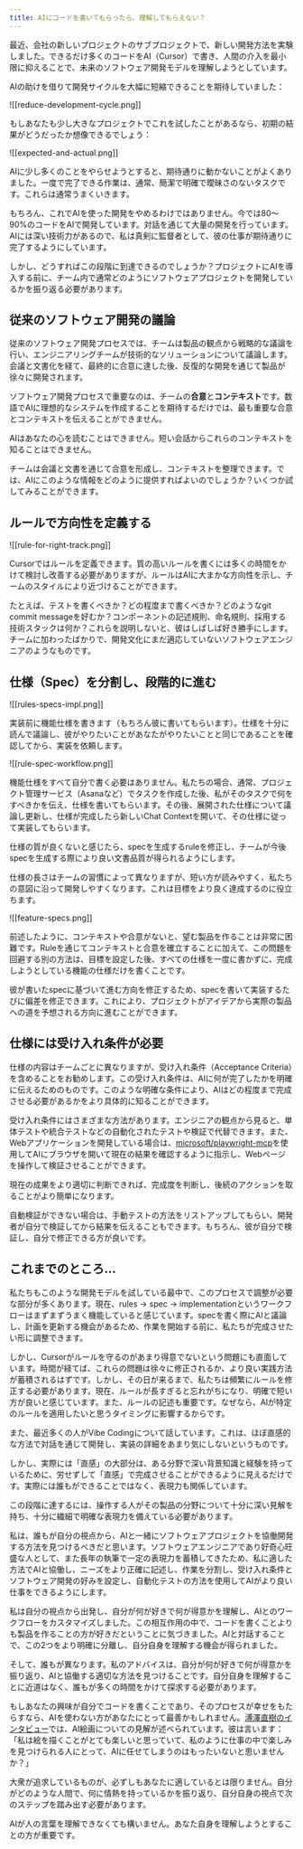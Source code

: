 ```yaml
---
title: AIにコードを書いてもらったら、理解してもらえない？
---
```


最近、会社の新しいプロジェクトのサブプロジェクトで、新しい開発方法を実験しました。できるだけ多くのコードをAI（Cursor）で書き、人間の介入を最小限に抑えることで、未来のソフトウェア開発モデルを理解しようとしています。

AIの助けを借りて開発サイクルを大幅に短縮できることを期待していました：

![[reduce-development-cycle.png]]

もしあなたも少し大きなプロジェクトでこれを試したことがあるなら、初期の結果がどうだったか想像できるでしょう：

![[expected-and-actual.png]]

AIに少し多くのことをやらせようとすると、期待通りに動かないことがよくありました。一度で完了できる作業は、通常、簡潔で明確で曖昧さのないタスクです。これらは通常うまくいきます。

もちろん、これでAIを使った開発をやめるわけではありません。今では80〜90%のコードをAIで開発しています。対話を通じて大量の開発を行っています。AIには深い技術力があるので、私は真剣に監督者として、彼の仕事が期待通りに完了するようにしています。

しかし、どうすればこの段階に到達できるのでしょうか？プロジェクトにAIを導入する前に、チーム内で通常どのようにソフトウェアプロジェクトを開発しているかを振り返る必要があります。

## 従来のソフトウェア開発の議論

従来のソフトウェア開発プロセスでは、チームは製品の観点から戦略的な議論を行い、エンジニアリングチームが技術的なソリューションについて議論します。会議と文書化を経て、最終的に合意に達した後、反復的な開発を通じて製品が徐々に開発されます。

ソフトウェア開発プロセスで重要なのは、チームの**合意**と**コンテキスト**です。数語でAIに理想的なシステムを作成することを期待するだけでは、最も重要な合意とコンテキストを伝えることができません。

AIはあなたの心を読むことはできません。短い会話からこれらのコンテキストを知ることはできません。

チームは会議と文書を通じて合意を形成し、コンテキストを整理できます。では、AIにこのような情報をどのように提供すればよいのでしょうか？いくつか試してみることができます。

## ルールで方向性を定義する
![[rule-for-right-track.png]]

Cursorではルールを定義できます。質の高いルールを書くには多くの時間をかけて検討し改善する必要がありますが、ルールはAIに大まかな方向性を示し、チームのスタイルにより近づけることができます。

たとえば、テストを書くべきか？どの程度まで書くべきか？どのようなgit commit messageを好むか？コンポーネントの記述規則、命名規則、採用する技術スタックは何か？これらを説明しないと、彼はしばしば好き勝手にします。チームに加わったばかりで、開発文化にまだ適応していないソフトウェアエンジニアのようなものです。

## 仕様（Spec）を分割し、段階的に進む
![[rules-specs-impl.png]]

実装前に機能仕様を書きます（もちろん彼に書いてもらいます）。仕様を十分に読んで議論し、彼がやりたいことがあなたがやりたいことと同じであることを確認してから、実装を依頼します。

![[rule-spec-workflow.png]]

機能仕様をすべて自分で書く必要はありません。私たちの場合、通常、プロジェクト管理サービス（Asanaなど）でタスクを作成した後、私がそのタスクで何をすべきかを伝え、仕様を書いてもらいます。その後、展開された仕様について議論し更新し、仕様が完成したら新しいChat Contextを開いて、その仕様に従って実装してもらいます。

仕様の質が良くないと感じたら、specを生成するruleを修正し、チームが今後specを生成する際により良い文書品質が得られるようにします。

仕様の長さはチームの習慣によって異なりますが、短い方が読みやすく、私たちの意図に沿って開発しやすくなります。これは目標をより良く達成するのに役立ちます。

![[feature-specs.png]]

前述したように、コンテキストや合意がないと、望む製品を作ることは非常に困難です。Ruleを通じてコンテキストと合意を確立することに加えて、この問題を回避する別の方法は、目標を設定した後、すべての仕様を一度に書かずに、完成しようとしている機能の仕様だけを書くことです。

彼が書いたspecに基づいて進む方向を修正するため、specを書いて実装するたびに偏差を修正できます。これにより、プロジェクトがアイデアから実際の製品への道を予想される方向に進むことができます。

## 仕様には受け入れ条件が必要

仕様の内容はチームごとに異なりますが、受け入れ条件（Acceptance Criteria）を含めることをお勧めします。この受け入れ条件は、AIに何が完了したかを明確に伝えるためのものです。このような明確な条件により、AIはどの程度まで完成させる必要があるかをより具体的に知ることができます。

受け入れ条件にはさまざまな方法があります。エンジニアの観点から見ると、単体テストや統合テストなどの自動化されたテストや検証で代替できます。また、Webアプリケーションを開発している場合は、[microsoft/playwright-mcp](https://github.com/microsoft/playwright-mcp)を使用してAIにブラウザを開いて現在の結果を確認するように指示し、Webページを操作して検証させることができます。

現在の成果をより適切に判断できれば、完成度を判断し、後続のアクションを取ることがより簡単になります。

自動検証ができない場合は、手動テストの方法をリストアップしてもらい、開発者が自分で検証してから結果を伝えることもできます。もちろん、彼が自分で検証し、自分で修正できる方が良いです。

## これまでのところ…

私たちもこのような開発モデルを試している最中で、このプロセスで調整が必要な部分が多くあります。現在、rules -> spec -> implementationというワークフローはまずまずうまく機能していると感じています。specを書く際にAIと議論し、計画を更新する機会があるため、作業を開始する前に、私たちが完成させたい形に調整できます。

しかし、Cursorがルールを守るのがあまり得意でないという問題にも直面しています。時間が経てば、これらの問題は徐々に修正されるか、より良い実践方法が蓄積されるはずです。しかし、その日が来るまで、私たちは頻繁にルールを修正する必要があります。現在、ルールが長すぎると忘れがちになり、明確で短い方が良いと感じています。また、ルールの記述も重要です。なぜなら、AIが特定のルールを適用したいと思うタイミングに影響するからです。

また、最近多くの人がVibe Codingについて話しています。これは、ほぼ直感的な方法で対話を通じて開発し、実装の詳細をあまり気にしないというものです。

しかし、実際には「直感」の大部分は、ある分野で深い背景知識と経験を持っているために、労せずして「直感」で完成させることができるように見えるだけです。実際には誰もができることではなく、表現力も関係しています。

この段階に達するには、操作する人がその製品の分野について十分に深い見解を持ち、十分に繊細で明確な表現力を備えている必要があります。

私は、誰もが自分の視点から、AIと一緒にソフトウェアプロジェクトを協働開発する方法を見つけるべきだと思います。ソフトウェアエンジニアであり好奇心旺盛な人として、また長年の執筆で一定の表現力を蓄積してきたため、私に適した方法でAIと協働し、ニーズをより正確に記述し、作業を分割し、受け入れ条件とソフトウェア開発の好みを設定し、自動化テストの方法を使用してAIがより良い仕事をできるようにします。

私は自分の視点から出発し、自分が何が好きで何が得意かを理解し、AIとのワークフローをカスタマイズしました。この相互作用の中で、コードを書くことよりも製品を作ることの方が好きだということに気づきました。AIと対話することで、この2つをより明確に分離し、自分自身を理解する機会が得られました。

そして、誰もが異なります。私のアドバイスは、自分が何が好きで何が得意かを振り返り、AIと協働する適切な方法を見つけることです。自分自身を理解することに近道はなく、誰もが多くの時間をかけて探求する必要があります。

もしあなたの興味が自分でコードを書くことであり、そのプロセスが幸せをもたらすなら、AIを使わない方があなたにとって最善かもしれません。[溥澤直樹のインタビュー](https://www.youtube.com/watch?v=pVr3sEeus6E&t=1245s)では、AI絵画についての見解が述べられています。彼は言います：「私は絵を描くことがとても楽しいと思っていて、私のように仕事の中で楽しみを見つけられる人にとって、AIに任せてしまうのはもったいないと思いませんか？」

大衆が追求しているものが、必ずしもあなたに適しているとは限りません。自分がどのような人間で、何に情熱を持っているかを振り返り、自分自身の視点で次のステップを踏み出す必要があります。

AIが人の言葉を理解できなくても構いません。あなた自身を理解しようとすることの方が重要です。
